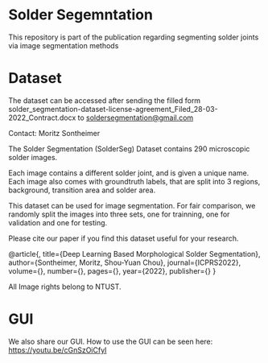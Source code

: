 # Solder Segemntation
This repository is part of the publication regarding segmenting solder joints via image segmentation methods



# Dataset

The dataset can be accessed after sending the filled form solder_segmentation-dataset-license-agreement_Filed_28-03-2022_Contract.docx to soldersegmentation@gmail.com


Contact: Moritz Sontheimer

The Solder Segmentation (SolderSeg) Dataset contains 290 microscopic solder images.


Each image contains a different solder joint, and is given a unique name. Each image also comes with groundtruth labels, that are split into 3 regions, background, transition area and solder area.

This dataset can be used for image segmentation. For fair comparison, we randomly split the images into three sets, one for trainning, one for validation and one for testing.

Please cite our paper if you find this dataset useful for your research.

@article{,
  title={Deep Learning Based Morphological Solder Segmentation},
  author={Sontheimer, Moritz, Shou-Yuan Chou},
  journal={ICPRS2022},
  volume={},
  number={},
  pages={},
  year={2022},
  publisher={}
}

All Image rights belong to NTUST.

# GUI

We also share our GUI. How to use the GUI can be seen here: https://youtu.be/cGnSzOiCfyI

